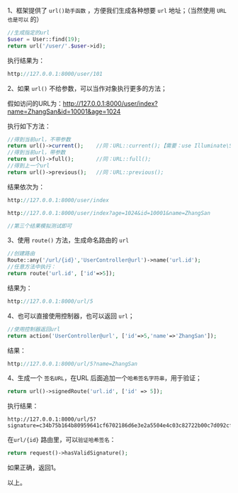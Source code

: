 

1、框架提供了 `url()助手函数` ，方便我们生成各种想要 `url` 地址；（当然使用 `URL也是可以` 的）

```php
//生成指定的url
$user = User::find(19);
return url('/user/'.$user->id);
```

执行结果为：

```php
http://127.0.0.1:8000/user/101
```



2、如果 `url()` 不给参数，可以当作对象执行更多的方法；

假如访问的URL为：http://127.0.0.1:8000/user/index?name=ZhangSan&id=10001&age=1024

执行如下方法：

```php
//得到当前url，不带参数
return url()->current();	//同：URL::current();【需要：use Illuminate\Support\Facades\URL】;
//得到当前url，带参数
return url()->full();		//同：URL::full();
//得到上一个url
return url()->previous(); 	//同：URL::previous();
```

结果依次为：

```php
http://127.0.0.1:8000/user/index

http://127.0.0.1:8000/user/index?age=1024&id=10001&name=ZhangSan

//第三个结果模拟测试即可
```



3、使用 `route()` 方法，生成命名路由的 `url`

```php
//创建路由
Route::any('/url/{id}','UserController@url')->name('url.id');
//任意方法中执行：
return route('url.id', ['id'=>5]);
```

结果为：

```php
http://127.0.0.1:8000/url/5
```



4、也可以直接使用控制器，也可以返回 `url`；

```php
//使用控制器返回url
return action('UserController@url', ['id'=>5,'name'=>'ZhangSan']);
```

结果：

```php
http://127.0.0.1:8000/url/5?name=ZhangSan
```



4、生成一个 `签名URL`，在URL 后面追加一个`哈希签名字符串`，用于验证；

```php
return url()->signedRoute('url.id', ['id' => 5]);
```

执行结果：

```
http://127.0.0.1:8000/url/5?signature=c34b75b164b80959641cf6702186d6e3e2a5504e4c03c82722b00c7d092cff04
```

在`url/{id}` 路由里，可以`验证哈希签名`：

```php
return request()->hasValidSignature();
```

如果正确，返回1。



以上。





